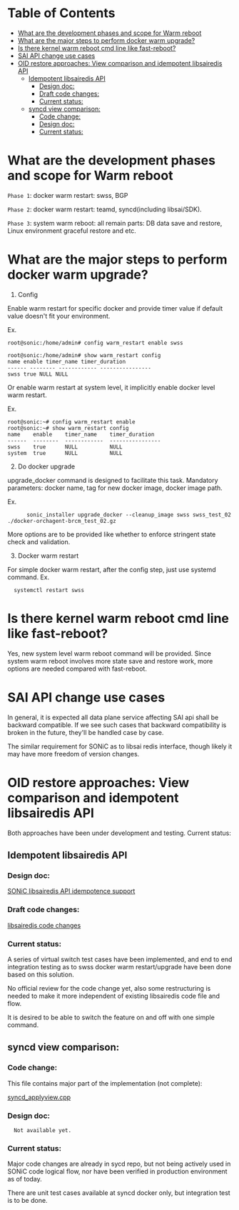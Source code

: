 Table of Contents
=================

* [What are the development phases and scope for Warm reboot](#what-are-the-development-phases-and-scope-for-warm-reboot)
* [What are the major steps to perform docker warm upgrade?](#what-are-the-major-steps-to-perform-docker-warm-upgrade)
* [Is there kernel warm reboot cmd line like fast\-reboot?](#is-there-kernel-warm-reboot-cmd-line-like-fast-reboot)
* [SAI API change use cases](#sai-api-change-use-cases)
* [OID restore approaches: View comparison and idempotent libsairedis API](#oid-restore-approaches-view-comparison-and-idempotent-libsairedis-api)
  * [Idempotent libsairedis API](#idempotent-libsairedis-api)
    * [Design doc:](#design-doc)
    * [Draft code changes:](#draft-code-changes)
    * [Current status:](#current-status)
  * [syncd view comparison:](#syncd-view-comparison)
    * [Code change:](#code-change)
    * [Design doc:](#design-doc-1)
    * [Current status:](#current-status-1)



# What are the development phases and scope for Warm reboot

`Phase 1`:  docker warm restart:  swss, BGP

`Phase 2`:  docker warm restart:  teamd, syncd(including libsai/SDK).

`Phase 3`:  system warm reboot: all remain parts: DB data save and restore, Linux environment graceful restore and etc.


# What are the major steps to perform docker warm upgrade?

1. Config

Enable warm restart for specific docker and provide timer value if default value doesn't fit your environment.

Ex.
```
root@sonic:/home/admin# config warm_restart enable swss

root@sonic:/home/admin# show warm_restart config
name enable timer_name timer_duration
------ -------- ------------ ----------------
swss true NULL NULL
```

Or enable warm restart at system level, it implicitly enable docker level warm restart.

Ex.
```
root@sonic:~# config warm_restart enable
root@sonic:~# show warm_restart config
name    enable    timer_name    timer_duration
------  --------  ------------  ----------------
swss    true      NULL          NULL
system  true      NULL          NULL
```

2.  Do docker upgrade

upgrade_docker command is designed to facilitate this task.
Mandatory parameters: docker name,   tag for new docker image,   docker image path.

Ex.
```
      sonic_installer upgrade_docker --cleanup_image swss swss_test_02 ./docker-orchagent-brcm_test_02.gz
```

More options are to be provided like whether to enforce stringent state check and validation.

3. Docker warm restart

For simple docker warm restart,  after the config step, just use systemd command.
Ex.
```
  systemctl restart swss
```

# Is there kernel warm reboot cmd line like fast-reboot?
Yes,  new system level warm reboot command will be provided.  Since system warm reboot involves more state save and restore work,  more options are needed compared with fast-reboot.


# SAI API change use cases
In general,  it is expected  all data plane service affecting SAI api shall be backward compatible.  If we see such cases that backward compatibility is broken  in the future,  they'll be handled case by case.

The similar requirement for SONiC as to libsai redis interface, though likely it may have more freedom of version changes.



# OID restore approaches: View comparison and idempotent libsairedis API
Both approaches have been under development and testing. Current status:

## Idempotent libsairedis API
### Design doc:
[SONiC libsairedis API idempotence support](https://github.com/Azure/SONiC/blob/gh-pages/doc/warm-reboot/sai_redis_api_idempotence.md)
### Draft code changes:
[libsairedis code changes](https://github.com/Azure/sonic-sairedis/compare/master...jipanyang:idempotent)
### Current status:
A series of virtual switch test cases  have been implemented, and end to end integration testing as to swss docker warm restart/upgrade have been done based on this solution.

No official review for the code change yet, also some restructuring is needed to make it more independent of existing libsairedis code file and flow.

It is desired to be able to switch the feature on and off with one simple command.

## syncd view comparison:

### Code change:
This file contains major part of the implementation (not complete):

[syncd_applyview.cpp](https://github.com/Azure/sonic-sairedis/blob/d54977f297301f972e2839d526d8130a5f66e893/syncd/syncd_applyview.cpp)
### Design doc:
      Not available yet.

### Current status:
Major code changes are already in sycd repo, but not being actively used in SONiC code logical flow, nor have been verified in production environment as of today.

There are unit test cases available at syncd docker only, but integration test is to be done.

